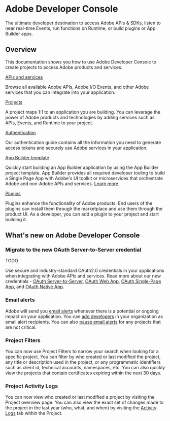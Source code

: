 <Hero slots="heading, text"/>

# Adobe Developer Console

The ultimate developer destination to access Adobe APIs & SDKs, listen to near real-time Events, run functions on Runtime, or build plugins or App Builder apps.

## Overview

This documentation shows you how to use Adobe Developer Console to create projects to access Adobe products and services.

<DiscoverBlock slots="link, text"/>

[APIs and services](guides/apis-and-services.md)

Browse all available Adobe APIs, Adobe I/O Events, and other Adobe services that you can integrate into your application.


<DiscoverBlock slots="link, text"/>

[Projects](guides/projects/index.md)

A project maps 1:1 to an application you are building. You can leverage the power of Adobe products and technologies by adding services such as APIs, Events, and Runtime to your project.

<DiscoverBlock slots="link, text"/>

[Authentication](guides/authentication/index.md)

Our authentication guide contains all the information you need to generate access tokens and securely use Adobe services in your application.


<DiscoverBlock slots="link, text"/>

[App Builder template](guides/projects/projects-template.md)

Quickly start building an App Builder application by using the App Builder project template. App Builder provides all required developer tooling to build a Single Page App with Adobe's UI toolkit or microservices that orchestrate Adobe and non-Adobe APIs and services. [Learn more](https://developer.adobe.com/app-builder/).


<DiscoverBlock slots="link, text"/>  

[Plugins](guides/plugins/index.md)

Plugins enhance the functionality of Adobe products. End users of the plugins can install them through the marketplace and use them through the product UI. As a developer, you can add a plugin to your project and start building it. 


## What's new on Adobe Developer Console

### Migrate to the new OAuth Server-to-Server credential

TODO

Use secure and industry-standard OAuth2.0 credentials in your applications when integrating with Adobe APIs and services. Read more about our new credentials - [OAuth Server-to-Server](#TODO), [OAuth Web App](#TODO), [OAuth Single-Page App](#TODO), and [OAuth Native App](#TODO). 

### Email alerts

Adobe will send you [email alerts](email-alerts/index.md) whenever there is a potential or ongoing impact on your application. You can [add developers](email-alerts/index.md#managing-email-alert-recipients-in-an-enterprise-organization) in your organization as email alert recipients. You can also [pause email alerts](email-alerts/index.md#managing-noisy-email-alerts) for any projects that are not critical.

### Project Filters

You can now use Project Filters to narrow your search when looking for a specific project. You can filter by who created or last modified the project, any title or description used in the project, or any programmatic identifiers such as client id, technical accounts, namespaces, etc. You can also quickly view the projects that contain certificates expiring within the next 30 days.

### Project Activity Logs

You can now view who created or last modified a project by visiting the Project overview page. You can also view the exact set of changes made to the project in the last year (who, what, and when) by visiting the [Activity Logs](projects/index.md#view-a-projects-activity-log) tab within the Project.